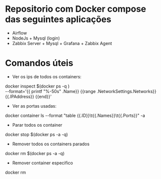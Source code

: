 # Repositorio com Docker compose das seguintes aplicações

* Airflow
* NodeJs + Mysql (login) 
* Zabbix Server + Mysql + Grafana + Zabbix Agent






# Comandos úteis
* Ver os ips de todos os containers:

docker inspect $(docker ps -q ) \
--format='{{ printf "%-50s" .Name}} {{range .NetworkSettings.Networks}}{{.IPAddress}} {{end}}'

* Ver as portas usadas:

docker container ls --format "table {{.ID}}\t{{.Names}}\t{{.Ports}}" -a

* Parar todos os container 

docker stop $(docker ps -a -q)

* Remover todos os containers parados

docker rm $(docker ps -a -q)

* Remover container especifico

docker rm <id ou nome do container>
